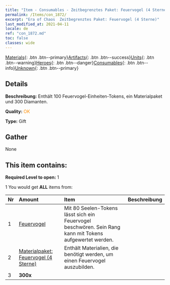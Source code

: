 ```yaml
---
title: "Item - Consumables - Zeitbegrenztes Paket: Feuervogel (4 Sterne)"
permalink: /Items/con_1872/
excerpt: "Era of Chaos  Zeitbegrenztes Paket: Feuervogel (4 Sterne)"
last_modified_at: 2021-04-11
locale: de
ref: "con_1872.md"
toc: false
classes: wide
---
```

 [Materials](/de/Items/){: .btn .btn--primary}[Artifacts](/de/Items/Artifacts/){: .btn .btn--success}[Units](/de/Items/Units/){: .btn .btn--warning}[Heroes](/de/Items/Heroes/){: .btn .btn--danger}[Consumables](/de/Items/Consumables/){: .btn .btn--info}[Unknown](/de/Items/Unknown/){: .btn .btn--primary}

## Details
 **Beschreibung:** Enthält 100 Feuervogel-Einheiten-Tokens, ein Materialpaket und 300 Diamanten.

 **Quality:** <span style="color: #FF8C00">OK</span>

 **Type:** Gift

## Gather

  None

## This item contains:

 **Required Level to open:** 1

 1 You would get **ALL** items  from:

  | Nr | Amount |     Item    | Beschreibung |
  |:---|:-------|:------------|:-----------:|
  | 1 | [Feuervogel](/de/Items/unt_268/) | Mit 80 Seelen-Tokens lässt sich ein Feuervogel beschwören. Sein Rang kann mit Tokens aufgewertet werden. | 
  | 2 | [Materialpaket: Feuervogel (4 Sterne)](/de/Items/con_1876/) | Enthält Materialien, die benötigt werden, um einen Feuervogel auszubilden. | 
  | 3 |  **300x** | <i class="fas fa-gem"/> |  | 
